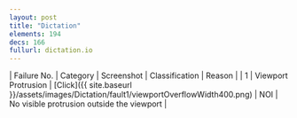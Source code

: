 ```yaml
---
layout: post
title: "Dictation"
elements: 194
decs: 166
fullurl: dictation.io
---
```

| Failure No. | Category | Screenshot | Classification | Reason | 
| 1 | Viewport Protrusion | [Click]({{ site.baseurl }}/assets/images/Dictation/fault1/viewportOverflowWidth400.png) | NOI | No visible protrusion outside the viewport |
